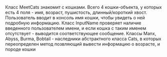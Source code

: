 Класс MeetCats знакомит с кошками. Всего 4 кошки-объекта, у которых есть 4 поля - имя, возраст, пушистость, длинный/короткий хвост.
Пользователь вводит в консоль имя кошки, чтобы увидеть о ней подробную информацию.
Класс InputName проверяет наличие введенного пользователем имени, и если кошка с таким именем отсутствует - выводится соответствующее сообщение.
Классы Manx, Abyss, Burma, Bobtail - наследники абстрактного класса Cats, в которых переопределен метод позвляющий вывести информацию о возрасте, и породе кошки

